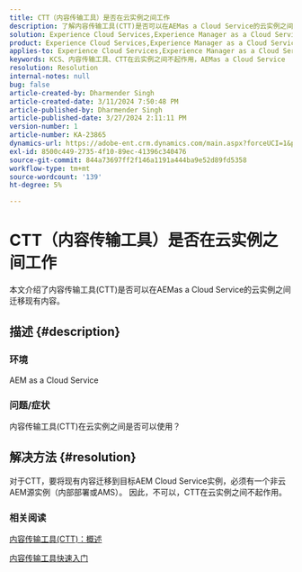 ```yaml
---
title: CTT（内容传输工具）是否在云实例之间工作
description: 了解内容传输工具(CTT)是否可以在AEMas a Cloud Service的云实例之间工作。
solution: Experience Cloud Services,Experience Manager as a Cloud Service
product: Experience Cloud Services,Experience Manager as a Cloud Service
applies-to: Experience Cloud Services,Experience Manager as a Cloud Service
keywords: KCS、内容传输工具、CTT在云实例之间不起作用，AEMas a Cloud Service
resolution: Resolution
internal-notes: null
bug: false
article-created-by: Dharmender Singh
article-created-date: 3/11/2024 7:50:48 PM
article-published-by: Dharmender Singh
article-published-date: 3/27/2024 2:11:11 PM
version-number: 1
article-number: KA-23865
dynamics-url: https://adobe-ent.crm.dynamics.com/main.aspx?forceUCI=1&pagetype=entityrecord&etn=knowledgearticle&id=f8280fa6-e0df-ee11-904c-6045bd05e816
exl-id: 8500c449-2735-4f10-89ec-41396c340476
source-git-commit: 844a73697ff2f146a1191a444ba9e52d89fd5358
workflow-type: tm+mt
source-wordcount: '139'
ht-degree: 5%

---
```


# CTT（内容传输工具）是否在云实例之间工作


本文介绍了内容传输工具(CTT)是否可以在AEMas a Cloud Service的云实例之间迁移现有内容。

## 描述 {#description}


### 环境

AEM as a Cloud Service

### 问题/症状

内容传输工具(CTT)在云实例之间是否可以使用？


## 解决方法 {#resolution}


对于CTT，要将现有内容迁移到目标AEM Cloud Service实例，必须有一个非云AEM源实例（内部部署或AMS）。 因此，不可以，CTT在云实例之间不起作用。

### 相关阅读

[内容传输工具(CTT)：概述](https://experienceleague.adobe.com/en/docs/experience-manager-cloud-service/content/migration-journey/cloud-migration/content-transfer-tool/overview-content-transfer-tool)

[内容传输工具快速入门](https://experienceleague.adobe.com/docs/experience-manager-cloud-service/content/migration-journey/cloud-migration/content-transfer-tool/getting-started-content-transfer-tool.html?lang=en)
